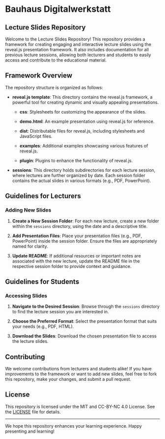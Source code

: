 # Bauhaus Digitalwerkstatt
## Lecture Slides Repository

Welcome to the Lecture Slides Repository! This repository provides a framework for creating engaging and interactive lecture slides using the reveal.js presentation framework. It also includes documentation for all previous lecture sessions, allowing both lecturers and students to easily access and contribute to the educational material.

## Framework Overview

The repository structure is organized as follows:

- **reveal.js template**: This directory contains the reveal.js framework, a powerful tool for creating dynamic and visually appealing presentations.

    - **css**: Stylesheets for customizing the appearance of the slides.
    
    - **demo.html**: An example presentation using reveal.js for reference.
    
    - **dist**: Distributable files for reveal.js, including stylesheets and JavaScript files.
    
    - **examples**: Additional examples showcasing various features of reveal.js.
    
    - **plugin**: Plugins to enhance the functionality of reveal.js.

- **sessions**: This directory holds subdirectories for each lecture session, where lectures are further organized by date. Each session folder contains the actual slides in various formats (e.g., PDF, PowerPoint).

## Guidelines for Lecturers

### Adding New Slides

1. **Create a New Session Folder**: For each new lecture, create a new folder within the `sessions` directory, using the date and a descriptive title.

2. **Add Presentation Files**: Place your presentation files (e.g., PDF, PowerPoint) inside the session folder. Ensure the files are appropriately named for clarity.

3. **Update README**: If additional resources or important notes are associated with the new lecture, update the README file in the respective session folder to provide context and guidance.

## Guidelines for Students

### Accessing Slides

1. **Navigate to the Desired Session**: Browse through the `sessions` directory to find the lecture session you are interested in.

2. **Choose the Preferred Format**: Select the presentation format that suits your needs (e.g., PDF, HTML).

3. **Download the Slides**: Download the chosen presentation file to access the lecture slides.

## Contributing

We welcome contributions from lecturers and students alike! If you have improvements to the framework or want to add new slides, feel free to fork this repository, make your changes, and submit a pull request.

## License

This repository is licensed under the MIT and CC-BY-NC 4.0 License. See the [LICENSE](./LICENSE) file for details.

---

We hope this repository enhances your learning experience. Happy presenting and learning!